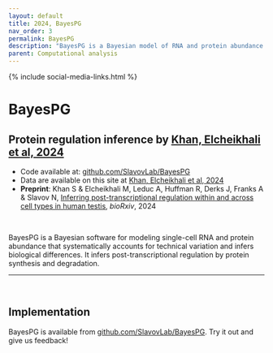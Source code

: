 ```yaml
---
layout: default
title: 2024, BayesPG
nav_order: 3
permalink: BayesPG
description: "BayesPG is a Bayesian model of RNA and protein abundance that systematically accounts for technical variation and infers biological differences | Slavov Laboratory"
parent: Computational analysis
---
```

{% include social-media-links.html %}

# BayesPG

## Protein regulation inference by [Khan, Elcheikhali et al, 2024][BayesPG_Preprint]
 * Code available at: [github.com/SlavovLab/BayesPG](https://github.com/SlavovLab/BayesPG)
 * Data are available on this site at [Khan, Elcheikhali et al, 2024](Khan_Elcheikhali_et_al_2024)
 * **Preprint**:  Khan S & Elcheikhali M, Leduc A, Huffman R, Derks J, Franks A & Slavov N, [Inferring post-transcriptional regulation within and across cell types in human testis][BayesPG_Preprint], *bioRxiv*, 2024

&nbsp;



BayesPG is a Bayesian software for modeling single-cell RNA and protein abundance that systematically accounts for technical variation and infers biological differences.  It infers post-transcriptional regulation by protein synthesis and degradation.

---


&nbsp;

## Implementation
BayesPG is available from [github.com/SlavovLab/BayesPG](https://github.com/SlavovLab/BayesPG). Try it out and give us feedback!

&nbsp;  

&nbsp;


&nbsp;  

&nbsp;

&nbsp;


&nbsp;

&nbsp;

[BayesPG_Preprint]: https://www.biorxiv.org/content/10.1101/2023.11.27.568927v1 "Bayesian software for modeling single-cell RNA and protein abundance that systematically accounts for technical variation and infers biological differences"


&nbsp;

&nbsp;

&nbsp;

&nbsp;

&nbsp;

&nbsp;

&nbsp;

&nbsp;

&nbsp;

&nbsp;

&nbsp;
